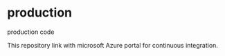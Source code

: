 # production
production code

This repository link with microsoft Azure portal for continuous integration. 
